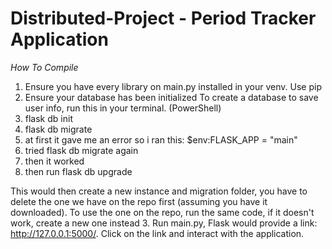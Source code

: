 # Distributed-Project - Period Tracker Application


*How* *To* *Compile*
1. Ensure you have every library on main.py installed in your venv. Use pip
2. Ensure your database has been initialized
  To create a database to save user info, run this in your terminal. (PowerShell)
  1. flask db init
  2. flask db migrate
  3. at first it gave me an error so i ran this: $env:FLASK_APP = "main"
  4. tried flask db migrate again
  5. then it worked
  6. then run flask db upgrade
  
  This would then create a new instance and migration folder, you have to delete the one we have on the repo first (assuming you have it downloaded). 
  To use the one on the repo, run the same code, if it doesn't work, create a new one instead
3. Run main.py, Flask would provide a link: http://127.0.0.1:5000/. Click on the link and interact with the application.
